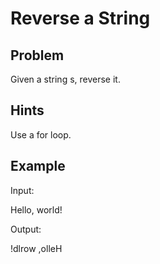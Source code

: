 # Reverse a String

## Problem

Given a string s, reverse it.

## Hints

Use a for loop.

## Example

Input:

  Hello, world!
  
Output:

  !dlrow ,olleH
